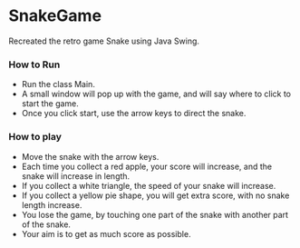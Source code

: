 # SnakeGame
Recreated the retro game Snake using Java Swing. 

### How to Run
- Run the class Main.
- A small window will pop up with the game, and will say where to click to start the game.
- Once you click start, use the arrow keys to direct the snake.

### How to play
- Move the snake with the arrow keys.
- Each time you collect a red apple, your score will increase, and the snake will increase in length.
- If you collect a white triangle, the speed of your snake will increase.
- If you collect a yellow pie shape, you will get extra score, with no snake length increase.
- You lose the game, by touching one part of the snake with another part of the snake.
- Your aim is to get as much score as possible.
